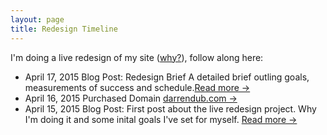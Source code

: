 ```yaml
---
layout: page
title: Redesign Timeline
---
```


<p class="message">I'm doing a live redesign of my site (<a href="{{ site.baseurl }}/2015/04/15/and-were-live">why?</a>), follow along here:</p>

<div class="timeline">
<ul>
	<li>
		<span class="time">April 17, 2015</span>
		<span class="title">Blog Post: Redesign Brief</span>
		<span class="text">A detailed brief outling goals, measurements of success and schedule.<a href="{{ site.baseurl }}/2015/04/15/why-are-you-doing-this/">Read more &#8594;</a></span>
	</li>
	<li>
		<span class="time">April 16, 2015</span>
		<span class="title">Purchased Domain</span>
		<span class="text"><a href="{{ site.baseurl }}/">darrendub.com &#8594;</a></span>
	</li>
	<li>
		<span class="time">April 15, 2015</span>
		<span class="title">Blog Post: </span>
		<span class="text">First post about the live redesign project. Why I'm doing it and some inital goals I've set for myself. <a href="{{ site.baseurl }}/2015/04/15/why-are-you-doing-this/">Read more &#8594;</a></span>
	</li>
</ul>
</div>